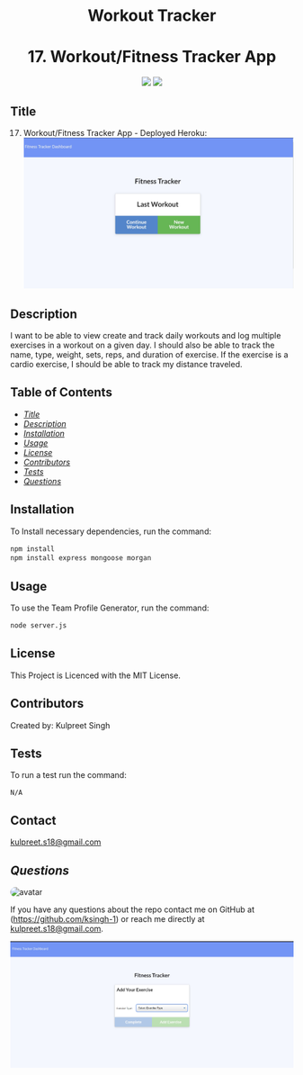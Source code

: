 <h1 align="center">Workout Tracker</h1>

<h1 align="center">17. Workout/Fitness Tracker App</h1>
<p align="center" margin="50px">
    <a>
    <img src="https://img.shields.io/badge/Creator-KSingh-orange"/>
    </a>
    <a>
    <img src="https://img.shields.io/badge/Student-SMU-red"/>
    </a>
</p>

## Title
17. Workout/Fitness Tracker App - Deployed Heroku: 
![Screenshot](https://github.com/ksingh-1/17.-Fitness-Tracker/blob/master/images/FTfront.JPG)

## Description
I want to be able to view create and track daily workouts and log multiple exercises in a workout on a given day. 
I should also be able to track the name, type, weight, sets, reps, and duration of exercise. 
If the exercise is a cardio exercise, I should be able to track my distance traveled.

## Table of Contents
* *[Title](#title)*
* *[Description](#description)*
* *[Installation](#installation)*
* *[Usage](#usage)*
* *[License](#license)*
* *[Contributors](#contributors)*
* *[Tests](#tests)*
* *[Questions](#questions)*


## Installation
To Install necessary dependencies, run the command:
```sh
npm install
npm install express mongoose morgan
```

## Usage
To use the Team Profile Generator, run the command:
```sh
node server.js
```

## License
This Project is Licenced with the MIT License.


## Contributors
Created by:
Kulpreet Singh

## Tests
To run a test run the command:
```
N/A
```

## Contact
kulpreet.s18@gmail.com


## *Questions*
<img src="https://avatars1.githubusercontent.com/u/62266210?v=4" alt="avatar" style="border-radius: 15px" width="60"/>

If you have any questions about the repo contact me on GitHub at (https://github.com/ksingh-1)
or reach me directly at <kulpreet.s18@gmail.com>.

![final-screen](https://github.com/ksingh-1/17.-Fitness-Tracker/blob/master/images/FT2.jpg)
